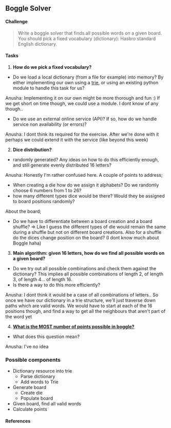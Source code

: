 ## Boggle Solver

#### Challenge
> Write a boggle solver that finds all possible words on a given board.
You should pick a fixed vocabulary (dictionary): Hasbro standard English dictionary.


#### Tasks
1. **How do we pick a fixed vocabulary?**
  - Do we load a local dictionary (from a file for example) into memory?
  By either implementing our own using a [trie][1], or using an existing python module to handle this task for us?

Anusha: Implementing it on our own might be more thorough and fun :) If we get short on time though, we could use a module. I dont know of any though..

  - Do we use an external online service (API)? If so, how do we handle service non availability (or errors)?

Anusha: I dont think its required for the exercise. After we're done with it perhaps we could extend it with the service (like beyond this week)

2. **Dice distribution?**
  - randomly generated? Any ideas on how to do this efficiently enough, and still generate evenly distributed 16 letters?

Anusha: Honestly I'm rather confused here. A couple of points to address;
  - When creating a die how do we assign it alphabets? Do we randomly choose 6 numbers from 1 to 26?
  - how many different types dice would be there? Would they be assigned to board positions randomly?
  
About the board;
  - Do we have to differentiate between a board creation and a board shuffle?
    => Like I guess the different types of die would remain the same during a shuffle but not on different board creations. 
    Also for a shuffle do the dices change position on the board? (I dont know much about Boggle haha)

3. **Main algorithm: given 16 letters, how do we find all possible words on a given board?**
  - Do we try out all possible combinations and check them against the dictionary? This implies all possible combinations of length 2, of length 3, of length 4... of length 16.
  - Is there a way to do this more efficiently?
  
Anusha: I dont think it would be a case of all combinations of letters.. So once we have our dictionary in a trie structure, 
we'll just traverse down paths which are valid words. We would have to start at each of the 16 positions though, and find a way to
get all the neighbours that aren't part of the word yet

4. **[What is the MOST number of points possible in boggle?][2]**
  - What does this question mean?
  
Anusha: I've no idea

### Possible components

- Dictionary resource into trie
  * Parse dictionary
  * Add words to Trie
- Generate board
  * Create die
  * Populate board
- Given board, find all valid words
- Calculate points

#### References
[1]: https://medium.com/basecs/trying-to-understand-tries-3ec6bede0014
[2]: https://github.com/1millionwomentotech/toolkitten/blob/master/summer-of-code/week-02/wk2-hackathon-submissions/hackathon-challenge-boggle-solver.md

